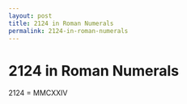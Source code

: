 ```yaml
---
layout: post
title: 2124 in Roman Numerals
permalink: 2124-in-roman-numerals
---
```


# 2124 in Roman Numerals

2124 = MMCXXIV
